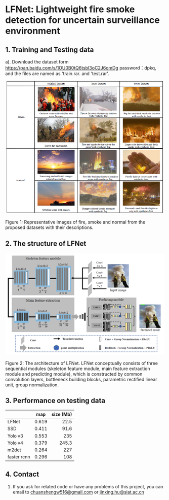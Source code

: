 # LFNet: Lightweight fire smoke detection for uncertain surveillance environment

## 1. Training and Testing data

a). Download the dataset form https://pan.baidu.com/s/1OU0B0tQ6tsbI3oC2J6omDg password：dpkq, and the files are named as 'train.rar. and 'test.rar'.



![1597958184163](https://github.com/geoai-lab-siat/LFNet/blob/master/pic1.png)

Figure 1: Representative images of fire, smoke and normal from the proposed datasets with their descriptions.



## 2. The structure of LFNet

![1597958232362](https://github.com/geoai-lab-siat/LFNet/blob/master/pic2.png)

Figure 2: The architecture of LFNet. LFNet conceptually consists of three sequential modules (skeleton feature module, main feature extraction module and predicting module), which is constructed by common convolution layers, bottleneck building blocks, parametric rectified linear unit, group normalization.



## 3. Performance on testing data
|               |  map  | size (Mb) |
| ------------- |:-------------:| -------------:|
| LFNet   | 0.619  |      22.5 |
| SSD   | 0.411  |      91.6 |
| Yolo v3 | 0.553 | 235 |
| Yolo v4 | 0.379 | 245.3 |
| m2det | 0.264 | 227 |
| faster rcnn | 0.296 | 108 |


## 4. Contact
1. If you ask for related code or have any problems of this project, you can email to chuanshengw516@gmail.com or jinxing.hu@siat.ac.cn

